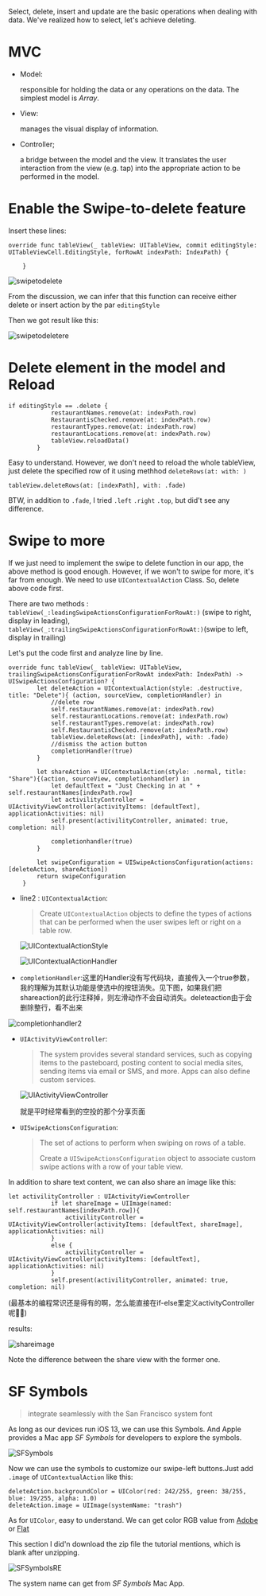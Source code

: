 Select, delete, insert and update are the basic operations when dealing with data. We've realized how to select, let's achieve deleting.

# MVC

* Model:

  responsible for holding the data or any operations on the data. The simplest model is *Array*.

* View:

  manages the visual display of information.

* Controller;

  a bridge between the model and the view. It translates the user interaction from the view (e.g. tap) into the appropriate action to be performed in the model.


# Enable the Swipe-to-delete feature

Insert these lines:

```sw
override func tableView(_ tableView: UITableView, commit editingStyle: UITableViewCell.EditingStyle, forRowAt indexPath: IndexPath) {
        
    }
```

![swipetodelete](graph/swipetodelete.png)

From the discussion, we can infer that this function can receive either delete or insert action by the par `editingStyle`

Then we got result like this:

![swipetodeletere](graph/swipetodeletere.png)

# Delete element in the model and Reload

```sw
if editingStyle == .delete {
            restaurantNames.remove(at: indexPath.row)
            RestaurantisChecked.remove(at: indexPath.row)
            restaurantTypes.remove(at: indexPath.row)
            restaurantLocations.remove(at: indexPath.row)
            tableView.reloadData()
        }
```

Easy to understand. However, we don't need to reload the whole tableView, just delete the specified row of it using methhod `deleteRows(at: with: )`

```
tableView.deleteRows(at: [indexPath], with: .fade)
```

BTW, in addition to `.fade`, I tried `.left` `.right` `.top`, but did't see any difference.

# Swipe to more

If we just need to implement the swipe to delete function in our app, the above method is good enough. However, if we won't to swipe for more, it's far from enough. We need to use `UIContextualAction` Class. So, delete above code first. 

There are two methods : `tableView(_:leadingSwipeActionsConfigurationForRowAt:)` (swipe to right, display in leading),  `tableView(_:trailingSwipeActionsConfigurationForRowAt:)`(swipe to left, display in trailing)

Let's put the code first and analyze line by line.

```
override func tableView(_ tableView: UITableView, trailingSwipeActionsConfigurationForRowAt indexPath: IndexPath) -> UISwipeActionsConfiguration? {
        let deleteAction = UIContextualAction(style: .destructive, title: "Delete"){ (action, sourceView, completionHandler) in
            //delete row
            self.restaurantNames.remove(at: indexPath.row)
            self.restaurantLocations.remove(at: indexPath.row)
            self.restaurantTypes.remove(at: indexPath.row)
            self.RestaurantisChecked.remove(at: indexPath.row)
            tableView.deleteRows(at: [indexPath], with: .fade)
            //dismiss the action button
            completionHandler(true)
        }
        
        let shareAction = UIContextualAction(style: .normal, title: "Share"){(action, sourceView, completionhandler) in
            let defaultText = "Just Checking in at " + self.restaurantNames[indexPath.row]
            let activilityController = UIActivityViewController(activityItems: [defaultText], applicationActivities: nil)
            self.present(activilityController, animated: true, completion: nil)
            
            completionhandler(true)
        }
        
        let swipeConfiguration = UISwipeActionsConfiguration(actions: [deleteAction, shareAction])
        return swipeConfiguration
    }
```

* line2 : `UIContextualAction`:

  > Create `UIContextualAction` objects to define the types of actions that can be performed when the user swipes left or right on a table row. 

  ![UIContextualActionStyle](graph/UIContextualActionStyle.png)

  ![UIContextualActionHandler](graph/UIContextualActionHandler.png)

* `completionHandler`:这里的Handler没有写代码块，直接传入一个true参数，我的理解为其默认功能是使选中的按钮消失。见下图，如果我们把shareaction的此行注释掉，则左滑动作不会自动消失。deleteaction由于会删除整行，看不出来

<img src="graph/completionhandler.jpg" alt="completionhandler2"  />

* `UIActivityViewController`:

  > The system provides several standard services, such as copying items to the pasteboard, posting content to social media sites, sending items via email or SMS, and more. Apps can also define custom services.

  ![UIActivityViewController](graph/UIActivityViewController.png)

  就是平时经常看到的空投的那个分享页面

* `UISwipeActionsConfiguration`:

  > The set of actions to perform when swiping on rows of a table.
  >
  > Create a `UISwipeActionsConfiguration` object to associate custom swipe actions with a row of your table view. 

In addition to share text content, we can also share an image like this:

```sw
let activilityController : UIActivityViewController
            if let shareImage = UIImage(named: self.restaurantNames[indexPath.row]){
                activilityController = UIActivityViewController(activityItems: [defaultText, shareImage], applicationActivities: nil)
            }
            else {
                activilityController = UIActivityViewController(activityItems: [defaultText], applicationActivities: nil)
            }
            self.present(activilityController, animated: true, completion: nil)
```

(最基本的编程常识还是得有的啊，怎么能直接在if-else里定义activityController呢🤦‍♂️)

results:

<img src="graph/shareimage.jpg" alt="shareimage"  />

Note the difference between the share view with the former one.

# SF Symbols

>  integrate seamlessly with the San Francisco system font

As long as our devices run iOS 13, we can use this Symbols. And Apple provides a Mac app *SF Symbols* for developers to explore the symbols.

![SFSymbols](graph/SFSymbols.png)

Now we can use the symbols to customize our swipe-left buttons.Just add `.image` of `UIContextualAction` like this:

```sw
deleteAction.backgroundColor = UIColor(red: 242/255, green: 38/255, blue: 19/255, alpha: 1.0)
deleteAction.image = UIImage(systemName: "trash")
```

As for `UIColor`, easy to understand. We can get color RGB value from [Adobe](https://color.adobe.com/zh/create/color-wheel) or [Flat](https://www.flatuicolorpicker.com/orange-rgb-color-model/)

This section I did'n download the zip file the tutorial mentions, which is blank after unzipping.

![SFSymbolsRE](graph/SFSymbolsRE.png)

The system name can get from *SF Symbols* Mac App.